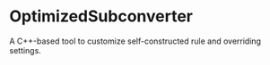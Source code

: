 # OptimizedSubconverter
A C++-based tool to customize self-constructed rule and overriding settings.
